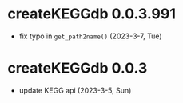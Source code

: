 # createKEGGdb 0.0.3.991

+ fix typo in `get_path2name()` (2023-3-7, Tue)

# createKEGGdb 0.0.3

+ update KEGG api (2023-3-5, Sun)

